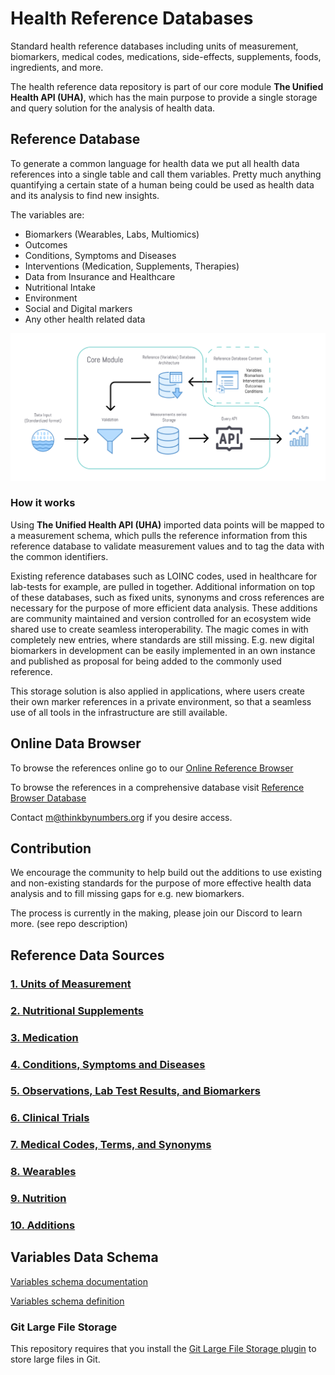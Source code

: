 # Health Reference Databases
Standard health reference databases including units of measurement, biomarkers, medical codes, medications,
side-effects, supplements, foods, ingredients, and more.

The health reference data repository is part of our core module **The Unified Health API (UHA)**, which has the main purpose to provide a single storage and query solution for the analysis of health data.

## Reference Database
To generate a common language for health data we put all health data references into a single table and call them variables. Pretty much anything quantifying a certain state of a human being could be used as health data and its analysis to find new insights.

The variables are:

- Biomarkers (Wearables, Labs, Multiomics)
- Outcomes
- Conditions, Symptoms and Diseases
- Interventions (Medication, Supplements, Therapies)
- Data from Insurance and Healthcare
- Nutritional Intake
- Environment
- Social and Digital markers
- Any other health related data

![Reference database diagram](diagrams/core_module_architecture.png)

### How it works

Using **The Unified Health API (UHA)** imported data points will be mapped to a measurement schema, which pulls the reference information from this reference database to validate measurement values and to tag the data with the common identifiers.

Existing reference databases such as LOINC codes, used in healthcare for lab-tests for example, are pulled in together.
Additional information on top of these databases, such as fixed units, synonyms and cross references are necessary for the purpose of more efficient data analysis.
These additions are community maintained and version controlled for an ecosystem wide shared use to create seamless interoperability. 
The magic comes in with completely new entries, where standards are still missing. E.g. new digital biomarkers in development can be easily implemented in an own instance and published as proposal for being added to the commonly used reference.

This storage solution is also applied in applications, where users create their own marker references in a private environment, so that a seamless use of all tools in the infrastructure are still available.

## Online Data Browser

To browse the references online go to our [Online Reference Browser](https://search.curedao.org)

To browse the references in a comprehensive database visit [Reference Browser Database](https://data.curedao.org/)

Contact m@thinkbynumbers.org if you desire access.

## Contribution

We encourage the community to help build out the additions to use existing and non-existing standards for the purpose of more effective health data analysis and to fill missing gaps for e.g. new biomarkers.

The process is currently in the making, please join our Discord to learn more. (see repo description)

## Reference Data Sources

### [1. Units of Measurement](reference-databases/units/units.md)

### [2. Nutritional Supplements](reference-databases/supplements/supplements.md)

### [3. Medication](reference-databases/medications/medications.md)

### [4. Conditions, Symptoms and Diseases](reference-databases/diseases/diseases.md)

### [5. Observations, Lab Test Results, and Biomarkers](reference-databases/biomarkers/biomarkers.md)

### [6. Clinical Trials](reference-databases/clinical-trials/clinical-trials.md)

### [7. Medical Codes, Terms, and Synonyms](reference-databases/medical-codes-terms-synonyms/medical-codes-terms-synonyms.md)

### [8. Wearables](reference-databases/biomarkers/wearables.md)

### [9. Nutrition](reference-databases/foods/foods.md)

### [10. Additions](reference-databases/additions/additions.md)


## Variables Data Schema

[Variables schema documentation](sql-schema/variables.md)

[Variables schema definition](sql-schema/variables.sql)


### Git Large File Storage
This repository requires that you install the [Git Large File Storage plugin](https://git-lfs.github.com/) to store large files in Git.
